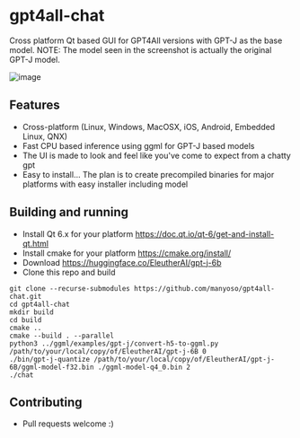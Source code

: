 # gpt4all-chat

Cross platform Qt based GUI for GPT4All versions with GPT-J as the base
model. NOTE: The model seen in the screenshot is actually the original
GPT-J model.

![image](https://user-images.githubusercontent.com/50458173/230752927-d3e8a37f-dff4-4172-a657-714478400cd5.png)

## Features

* Cross-platform (Linux, Windows, MacOSX, iOS, Android, Embedded Linux, QNX)
* Fast CPU based inference using ggml for GPT-J based models
* The UI is made to look and feel like you've come to expect from a chatty gpt
* Easy to install... The plan is to create precompiled binaries for major platforms with easy installer including model

## Building and running

* Install Qt 6.x for your platform https://doc.qt.io/qt-6/get-and-install-qt.html
* Install cmake for your platform https://cmake.org/install/
* Download https://huggingface.co/EleutherAI/gpt-j-6b
* Clone this repo and build
```
git clone --recurse-submodules https://github.com/manyoso/gpt4all-chat.git
cd gpt4all-chat
mkdir build
cd build
cmake ..
cmake --build . --parallel
python3 ../ggml/examples/gpt-j/convert-h5-to-ggml.py /path/to/your/local/copy/of/EleutherAI/gpt-j-6B 0
./bin/gpt-j-quantize /path/to/your/local/copy/of/EleutherAI/gpt-j-6B/ggml-model-f32.bin ./ggml-model-q4_0.bin 2
./chat
```

## Contributing

* Pull requests welcome :)

